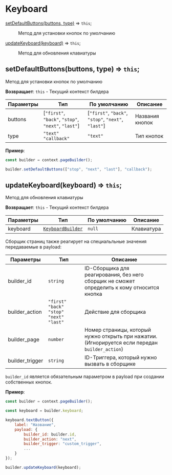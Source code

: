 # Keyboard
<dl>
<dt><a href="#setDefaultButtons">setDefaultButtons(buttons, type)</a> ⇒ <code>this</code>;</dt>
<dd><p>Метод для установки кнопок по умолчанию</p></dd>

<dt><a href="#updateKeyboard">updateKeyboard(keyboard)</a> ⇒ <code>this</code>;</dt>
<dd><p>Метод для обновления клавиатуры</p></dd>
</dl>

<a name="setDefaultButtons"></a>

## setDefaultButtons(buttons, type) ⇒ <code>this</code>;
Метод для установки кнопок по умолчанию

**Возвращает**: `this` - Текущий контекст билдера

| Параметры | Тип                                                 | По умолчанию                                        | Описание        |
| --------- | --------------------------------------------------- | --------------------------------------------------- | --------------- |
| buttons   | [`"first"`, `"back"`, `"stop"`, `"next"`, `"last"`] | [`"first"`, `"back"`, `"stop"`, `"next"`, `"last"`] | Названия кнопок |
| type      | `"text"` `"callback"`                               | `"text"`                                            | Тип кнопок      |

**Пример**:

```js
const builder = context.pageBuilder();

builder.setDefaultButtons(["stop", "next", "last"], "callback");
```

<a name="updateKeyboard"></a>

## updateKeyboard(keyboard) ⇒ <code>this</code>;
Метод для обновления клавиатуры

**Возвращает**: `this` - Текущий контекст билдера

| Параметры | Тип                                                                                                                        | По умолчанию | Описание   |
| --------- | -------------------------------------------------------------------------------------------------------------------------- | ------------ | ---------- |
| keyboard  | [`KeyboardBuilder`](https://github.com/negezor/vk-io/blob/master/docs/ru/api-reference/buttons/keyboard.md#builder-static) | `null`       | Клавиатура |

Сборщик страниц также реагирует на специальльные значения передаваемые в payload:

| Параметры       | Тип                                           | Описание                                                                                        |
| --------------- | --------------------------------------------- | ----------------------------------------------------------------------------------------------- |
| builder_id      | `string`                                      | ID-Сборщика для реагирования, без него сборщик не сможет определить к кому относится кнопка     |
| builder_action  | `"first"` `"back"` `"stop"` `"next"` `"last"` | Действие для сборщика                                                                           |
| builder_page    | `number`                                      | Номер страницы, который нужно открыть при нажатии. (Игнорируется если передан `builder_action`) |
| builder_trigger | `string`                                      | ID-Триггера, который нужно вызвать в сборщике                                                   |

`builder_id` является обязательным параметром в payload при создании собственных кнопок.

**Пример**:

```js
const builder = context.pageBuilder();

const keyboard = builder.keyboard;

keyboard.textButton({
    label: "Название",
    payload: {
        builder_id: builder.id,
        builder_action: "next",
        builder_trigger: "custom_trigger",
        ...
    }
});

builder.updateKeyboard(keyboard);
```

